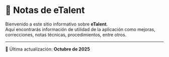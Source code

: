 # 📘 Notas de eTalent

Bienvenido a este sitio informativo sobre **eTalent**.  
Aquí encontrarás información de utilidad de la aplicación como mejoras, correcciones, notas técnicas, procedimientos, entre otros.

---


📅 Última actualización: **Octubre de 2025**
